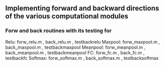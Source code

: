 ## Implementing forward and backward directions of the various computational modules

### Forw and back routines with its testing for
Relu: forw_relu.m , back_relu.m , testbackrelu
Maxpool: forw_maxpool.m , back_maxpool.m , testbackmaxpool
Meanpool: forw_meanpool.m , back_meanpool.m , testbackmeanpool
FC: forw_fc.m , back_fc.m , testbackfc
Softmax: forw_softmax.m , back_softmax.m , testbacksoftmax

